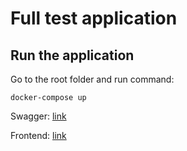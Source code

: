 # Full test application
## Run the application
Go to the root folder and run command:
 ```
docker-compose up
 ```
Swagger: [link](http://localhost:8080/swagger-ui/index.html?configUrl=/v3/api-docs/swagger-config)

Frontend: [link](http://localhost:3000)
